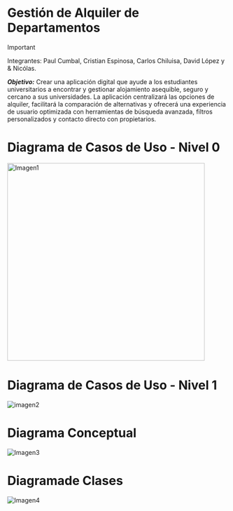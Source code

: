 # Gestión de Alquiler de Departamentos
> [!IMPORTANT]
> Integrantes: Paul Cumbal, Cristian Espinosa, Carlos Chiluisa, David López y & Nicólas.
  
***Objetivo:*** Crear una aplicación digital que ayude a los estudiantes universitarios a encontrar y gestionar alojamiento asequible, seguro y cercano a sus universidades. 
La aplicación centralizará las opciones de alquiler, facilitará la comparación de alternativas y ofrecerá una experiencia de usuario optimizada con herramientas de búsqueda avanzada, filtros personalizados y contacto directo con propietarios.

# Diagrama de Casos de Uso - Nivel 0
![]()<img width="451" alt="Imagen1" src="https://github.com/user-attachments/assets/7069be2f-ccf2-4253-9ade-fde2c5d2dcf5">

# Diagrama de Casos de Uso - Nivel 1
![imagen2](https://github.com/user-attachments/assets/5fda5c84-4fe3-492a-b972-5e51ba77c324)

# Diagrama Conceptual
![Imagen3](https://github.com/user-attachments/assets/c16f861b-678d-44f7-9429-49d9efdd046d)

# Diagramade Clases
![Imagen4](https://github.com/user-attachments/assets/20a5b5b2-a405-4e91-ba2d-c5f792389532)

